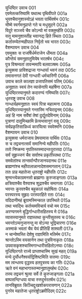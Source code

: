 युधिष्ठिर उवाच	001  
एवमेतत्करिष्यामि यथात्थ पृथिवीपते	001a  
भूयश्चैवानुशास्योऽहं भवता पार्थिवर्षभ	001c  
भीष्मे स्वर्गमनुप्राप्ते गते च मधुसूदने	002a  
विदुरे सञ्जये चैव कोऽन्यो मां वक्तुमर्हति	002c  
यत्तु मामनुशास्तीह भवानद्य हिते स्थितः	003a  
कर्तास्म्येतन्महीपाल निर्वृतो भव भारत	003c  
वैशम्पायन उवाच	004  
एवमुक्तः स राजर्षिर्धर्मराजेन धीमता	004a  
कौन्तेयं समनुज्ञातुमियेष भरतर्षभ	004c  
पुत्र विश्रम्यतां तावन्ममापि बलवाञ्श्रमः	005a  
इत्युक्त्वा प्राविशद्राजा गान्धार्या भवनं तदा	005c  
तमासनगतं देवी गान्धारी धर्मचारिणी	006a  
उवाच काले कालज्ञा प्रजापतिसमं पतिम्	006c  
अनुज्ञातः स्वयं तेन व्यासेनापि महर्षिणा	007a  
युधिष्ठिरस्यानुमते कदारण्यं गमिष्यसि	007c  
धृतराष्ट्र उवाच	008  
गान्धार्यहमनुज्ञातः स्वयं पित्रा महात्मना	008a  
युधिष्ठिरस्यानुमते गन्तास्मि नचिराद्वनम्	008c  
अहं हि नाम सर्वेषां तेषां दुर्द्यूतदेविनाम्	009a  
पुत्राणां दातुमिच्छामि प्रेत्यभावानुगं वसु	009c  
सर्वप्रकृतिसान्निध्यं कारयित्वा स्ववेश्मनि	009e  
वैशम्पायन उवाच	010  
इत्युक्त्वा धर्मराजाय प्रेषयामास पार्थिवः	010a  
स च तद्वचनात्सर्वं समानिन्ये महीपतिः	010c  
ततो निष्क्रम्य नृपतिस्तस्मादन्तःपुरात्तदा	011a  
सर्वं सुहृज्जनं चैव सर्वाश्च प्रकृतीस्तथा	011c  
समवेतांश्च तान्सर्वान्पौरजानपदानथ	011e  
ब्राह्मणांश्च महीपालान्नानादेशसमागतान्	012a  
ततः प्राह महातेजा धृतराष्ट्रो महीपतिः	012c  
शृण्वन्त्येकाग्रमनसो ब्राह्मणाः कुरुजाङ्गलाः	013a  
क्षत्रियाश्चैव वैश्याश्च शूद्राश्चैव समागताः	013c  
भवन्तः कुरवश्चैव बहुकालं सहोषिताः	014a  
परस्परस्य सुहृदः परस्परहिते रताः	014c  
यदिदानीमहं ब्रूयामस्मिन्काल उपस्थिते	015a  
तथा भवद्भिः कर्तव्यमविचार्य वचो मम	015c  
अरण्यगमने बुद्धिर्गान्धारीसहितस्य मे	016a  
व्यासस्यानुमते राज्ञस्तथा कुन्तीसुतस्य च	016c  
भवन्तोऽप्यनुजानन्तु मा वोऽन्या भूद्विचारणा	016e  
अस्माकं भवतां चैव येयं प्रीतिर्हि शाश्वती	017a  
न चान्येष्वस्ति देशेषु राज्ञामिति मतिर्मम	017c  
श्रान्तोऽस्मि वयसानेन तथा पुत्रविनाकृतः	018a  
उपवासकृशश्चास्मिगान्धारीसहितोऽनघाः	018c  
युधिष्ठिरगते राज्ये प्राप्तश्चास्मि सुखं महत्	019a  
मन्ये दुर्योधनैश्वर्याद्विशिष्टमिति सत्तमाः	019c  
मम त्वन्धस्य वृद्धस्य हतपुत्रस्य का गतिः	020a  
ऋते वनं महाभागास्तन्मानुज्ञातुमर्हथ	020c  
तस्य तद्वचनं श्रुत्वा सर्वे ते कुरुजाङ्गलाः	021a  
बाष्पसन्दिग्धया वाचा रुरुदुर्भरतर्षभ	021c  
तानविब्रुवतः किञ्चिद्दुःखशोकपरायणान्	022a  
पुनरेव महातेजा धृतराष्ट्रोऽब्रवीदिदम्	022c  
